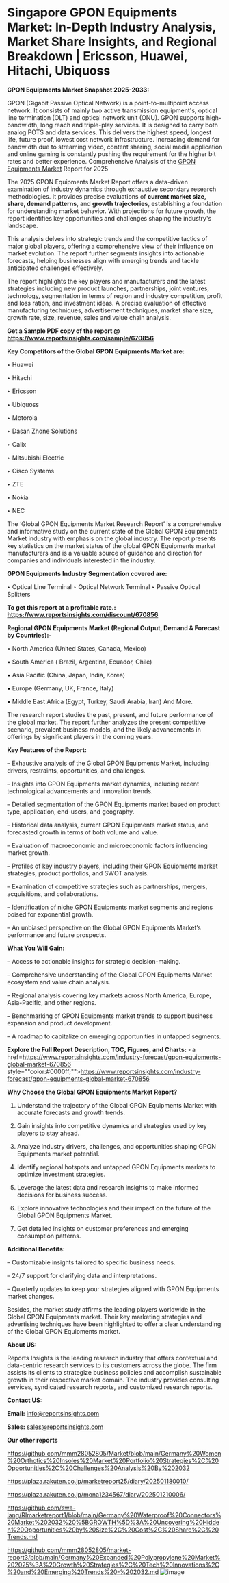 # Singapore GPON Equipments Market: In-Depth Industry Analysis, Market Share Insights, and Regional Breakdown | Ericsson, Huawei, Hitachi, Ubiquoss

<strong>GPON Equipments Market Snapshot 2025-2033:</strong>

GPON (Gigabit Passive Optical Network) is a point-to-multipoint access network. It consists of mainly two active transmission equipment's, optical line termination (OLT) and optical network unit (ONU). GPON supports high-bandwidth, long reach and triple-play services. It is designed to carry both analog POTS and data services. This delivers the highest speed, longest life, future proof, lowest cost network infrastructure. Increasing demand for bandwidth due to streaming video, content sharing, social media application and online gaming is constantly pushing the requirement for the higher bit rates and better experience. Comprehensive Analysis of the <a href=https://www.reportsinsights.com/sample/670856>GPON Equipments Market</a> Report for 2025

The 2025 GPON Equipments Market Report offers a data-driven examination of industry dynamics through exhaustive secondary research methodologies. It provides precise evaluations of <strong>current market size, share, demand patterns</strong>, and <strong>growth trajectories</strong>, establishing a foundation for understanding market behavior. With projections for future growth, the report identifies key opportunities and challenges shaping the industry's landscape.

This analysis delves into strategic trends and the competitive tactics of major global players, offering a comprehensive view of their influence on market evolution. The report further segments insights into actionable forecasts, helping businesses align with emerging trends and tackle anticipated challenges effectively.

The report highlights the key players and manufacturers and the latest strategies including new product launches, partnerships, joint ventures, technology, segmentation in terms of region and industry competition, profit and loss ration, and investment ideas. A precise evaluation of effective manufacturing techniques, advertisement techniques, market share size, growth rate, size, revenue, sales and value chain analysis.

<strong>Get a Sample PDF copy of the report @ <a href=https://www.reportsinsights.com/sample/670856 style=color:#0000ff;>https://www.reportsinsights.com/sample/670856</a></strong>

<strong>Key Competitors of the Global GPON Equipments Market are:</strong>

‣ Huawei

‣ Hitachi

‣ Ericsson

‣ Ubiquoss

‣ Motorola

‣ Dasan Zhone Solutions

‣ Calix

‣ Mitsubishi Electric

‣ Cisco Systems

‣ ZTE

‣ Nokia

‣ NEC

The ‘Global GPON Equipments Market Research Report’ is a comprehensive and informative study on the current state of the Global GPON Equipments Market industry with emphasis on the global industry. The report presents key statistics on the market status of the global GPON Equipments market manufacturers and is a valuable source of guidance and direction for companies and individuals interested in the industry.

<strong>GPON Equipments Industry Segmentation covered are:</strong>

‣ Optical Line Terminal
‣ Optical Network Terminal
‣ Passive Optical Splitters

<strong>To get this report at a profitable rate.: <a href=https://www.reportsinsights.com/discount/670856 style=color:#0000ff;>https://www.reportsinsights.com/discount/670856</a></strong>

<strong>Regional GPON Equipments Market (Regional Output, Demand &amp; Forecast by Countries):-</strong>

• North America (United States, Canada, Mexico)

• South America ( Brazil, Argentina, Ecuador, Chile)

• Asia Pacific (China, Japan, India, Korea)

• Europe (Germany, UK, France, Italy)

• Middle East Africa (Egypt, Turkey, Saudi Arabia, Iran) And More.

The research report studies the past, present, and future performance of the global market. The report further analyzes the present competitive scenario, prevalent business models, and the likely advancements in offerings by significant players in the coming years.

<strong>Key Features of the Report:</strong>

– Exhaustive analysis of the Global GPON Equipments Market, including drivers, restraints, opportunities, and challenges.

– Insights into GPON Equipments market dynamics, including recent technological advancements and innovation trends.

– Detailed segmentation of the GPON Equipments market based on product type, application, end-users, and geography.

– Historical data analysis, current GPON Equipments market status, and forecasted growth in terms of both volume and value.

– Evaluation of macroeconomic and microeconomic factors influencing market growth.

– Profiles of key industry players, including their GPON Equipments market strategies, product portfolios, and SWOT analysis.

– Examination of competitive strategies such as partnerships, mergers, acquisitions, and collaborations.

– Identification of niche GPON Equipments market segments and regions poised for exponential growth.

– An unbiased perspective on the Global GPON Equipments Market’s performance and future prospects.

<strong>What You Will Gain:</strong>

– Access to actionable insights for strategic decision-making.

– Comprehensive understanding of the Global GPON Equipments Market ecosystem and value chain analysis.

– Regional analysis covering key markets across North America, Europe, Asia-Pacific, and other regions.

– Benchmarking of GPON Equipments market trends to support business expansion and product development.

– A roadmap to capitalize on emerging opportunities in untapped segments.

<strong>Explore the Full Report Description, TOC, Figures, and Charts:</strong>
<a href=https://www.reportsinsights.com/industry-forecast/gpon-equipments-global-market-670856 style=""color:#0000ff;"">https://www.reportsinsights.com/industry-forecast/gpon-equipments-global-market-670856</a>

<strong>Why Choose the Global GPON Equipments Market Report?</strong>

1. Understand the trajectory of the Global GPON Equipments Market with accurate forecasts and growth trends.

2. Gain insights into competitive dynamics and strategies used by key players to stay ahead.

3. Analyze industry drivers, challenges, and opportunities shaping GPON Equipments market potential.

4. Identify regional hotspots and untapped GPON Equipments markets to optimize investment strategies.

5. Leverage the latest data and research insights to make informed decisions for business success.

6. Explore innovative technologies and their impact on the future of the Global GPON Equipments Market.

7. Get detailed insights on customer preferences and emerging consumption patterns.

<strong>Additional Benefits:</strong>

– Customizable insights tailored to specific business needs.

– 24/7 support for clarifying data and interpretations.

– Quarterly updates to keep your strategies aligned with GPON Equipments market changes.

Besides, the market study affirms the leading players worldwide in the Global GPON Equipments market. Their key marketing strategies and advertising techniques have been highlighted to offer a clear understanding of the Global GPON Equipments market.

<strong><strong>About US</strong>:</strong>

Reports Insights is the leading research industry that offers contextual and data-centric research services to its customers across the globe. The firm assists its clients to strategize business policies and accomplish sustainable growth in their respective market domain. The industry provides consulting services, syndicated research reports, and customized research reports.

<strong>Contact US:</strong>

<p class=><b>Email:</b> <a href=mailto:info@reportsinsights.com>info@reportsinsights.com</a></p>
<p class=><b>Sales:</b> <a href=mailto:sales@reportsinsights.com>sales@reportsinsights.com</a></p>

<strong>Our other reports</strong>

<a href=https://github.com/mmm28052805/Market/blob/main/Germany%20Women%20Orthotics%20Insoles%20Market%20Portfolio%20Strategies%2C%20Opportunities%2C%20Challenges%20Analysis%20By%202032>https://github.com/mmm28052805/Market/blob/main/Germany%20Women%20Orthotics%20Insoles%20Market%20Portfolio%20Strategies%2C%20Opportunities%2C%20Challenges%20Analysis%20By%202032</a>

<a href=https://plaza.rakuten.co.jp/marketreport25/diary/202501180010/>https://plaza.rakuten.co.jp/marketreport25/diary/202501180010/</a>

<a href=https://plaza.rakuten.co.jp/mona1234567/diary/202501210006/>https://plaza.rakuten.co.jp/mona1234567/diary/202501210006/</a>

<a href=https://github.com/swa-lang/RImarketreport1/blob/main/Germany%20Waterproof%20Connectors%20Market%202032%20%5BGROWTH%5D%3A%20Uncovering%20Hidden%20Opportunities%20by%20Size%2C%20Cost%2C%20Share%2C%20Trends.md>https://github.com/swa-lang/RImarketreport1/blob/main/Germany%20Waterproof%20Connectors%20Market%202032%20%5BGROWTH%5D%3A%20Uncovering%20Hidden%20Opportunities%20by%20Size%2C%20Cost%2C%20Share%2C%20Trends.md</a>

<a href=https://github.com/mmm28052805/market-report3/blob/main/Germany%20Expanded%20Polypropylene%20Market%202025%3A%20Growth%20Strategies%2C%20Tech%20Innovations%2C%20and%20Emerging%20Trends%20-%202032.md>https://github.com/mmm28052805/market-report3/blob/main/Germany%20Expanded%20Polypropylene%20Market%202025%3A%20Growth%20Strategies%2C%20Tech%20Innovations%2C%20and%20Emerging%20Trends%20-%202032.md</a>
![image](https://github.com/user-attachments/assets/ebd50f97-6e0a-43ea-a644-672ac3fff463)
